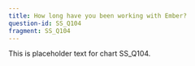 ```yaml
---
title: How long have you been working with Ember?
question-id: SS_Q104
fragment: SS_Q104
---
```

This is placeholder text for chart SS_Q104.
